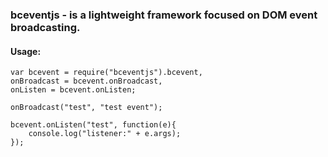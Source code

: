 ### bceventjs - is a lightweight framework focused on DOM event broadcasting.

#### Usage:

```
var bcevent = require("bceventjs").bcevent,
onBroadcast = bcevent.onBroadcast,
onListen = bcevent.onListen;

onBroadcast("test", "test event");

bcevent.onListen("test", function(e){
    console.log("listener:" + e.args); 
});
```
